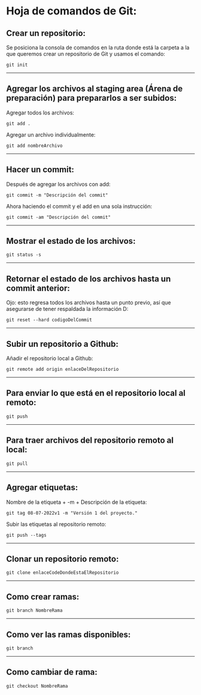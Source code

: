 # Hoja de comandos de Git:

<!-- Cada cambio realizado en un archivo será reconocido por Git -->

## Crear un repositorio:

Se posiciona la consola de comandos en la ruta donde está la carpeta a la que queremos crear un repositorio de Git y usamos el comando:

`git init`

---
## Agregar los archivos al staging area (Árena de preparación) para prepararlos a ser subidos:

Agregar todos los archivos:

`git add .`

Agregar un archivo individualmente:

`git add nombreArchivo`

---
## Hacer un commit:

Después de agregar los archivos con add:

`git commit -m "Descripción del commit"`

Ahora haciendo el commit y el add en una sola instrucción:

`git commit -am "Descripción del commit"`

---
## Mostrar el estado de los archivos:

`git status -s`

---
## Retornar el estado de los archivos hasta un commit anterior:

Ojo: esto regresa todos los archivos hasta un punto previo, así que asegurarse de tener respaldada la información D:

`git reset --hard codigoDelCommit`

---
## Subir un repositorio a Github:

Añadir el repositorio local a Github:

`git remote add origin enlaceDelRepositorio`

---
## Para enviar lo que está en el repositorio local al remoto:

`git push`

---
## Para traer archivos del repositorio remoto al local:

`git pull`

---
## Agregar etiquetas:

Nombre de la etiqueta + -m + Descripción de la etiqueta:

`git tag 08-07-2022v1 -m "Versión 1 del proyecto."`

Subir las etiquetas al repositorio remoto:

`git push --tags`

---
## Clonar un repositorio remoto:

`git clone enlaceCodeDondeEstaElRepositorio`

---
## Como crear ramas:

`git branch NombreRama`

---
## Como ver las ramas disponibles:

`git branch`

---
## Como cambiar de rama:

`git checkout NombreRama`